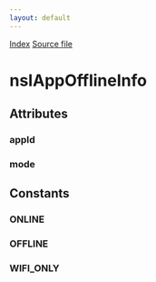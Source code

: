 ```yaml
---
layout: default
---
```

<div id='links'><a href="../index.html">Index</a>
<a href="http://dxr.mozilla.org/mozilla-central/source/netwerk/base/public/nsIIOService.idl">Source file</a>
</div>

# nsIAppOfflineInfo #

## Attributes ##

### appId ###

### mode ###

## Constants ##

### ONLINE ###

### OFFLINE ###

### WIFI_ONLY ###
